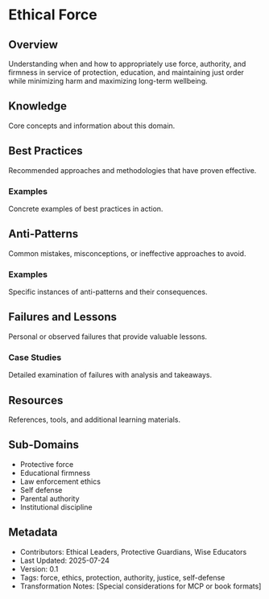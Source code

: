 # Ethical Force

## Overview
Understanding when and how to appropriately use force, authority, and firmness in service of protection, education, and maintaining just order while minimizing harm and maximizing long-term wellbeing.

## Knowledge
Core concepts and information about this domain.

## Best Practices
Recommended approaches and methodologies that have proven effective.

### Examples
Concrete examples of best practices in action.

## Anti-Patterns
Common mistakes, misconceptions, or ineffective approaches to avoid.

### Examples
Specific instances of anti-patterns and their consequences.

## Failures and Lessons
Personal or observed failures that provide valuable lessons.

### Case Studies
Detailed examination of failures with analysis and takeaways.

## Resources
References, tools, and additional learning materials.

## Sub-Domains
- Protective force
- Educational firmness
- Law enforcement ethics
- Self defense
- Parental authority
- Institutional discipline

## Metadata
- Contributors: Ethical Leaders, Protective Guardians, Wise Educators
- Last Updated: 2025-07-24
- Version: 0.1
- Tags: force, ethics, protection, authority, justice, self-defense
- Transformation Notes: [Special considerations for MCP or book formats] 